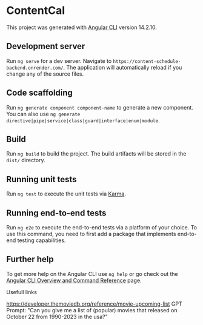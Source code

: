 # ContentCal

This project was generated with [Angular CLI](https://github.com/angular/angular-cli) version 14.2.10.

## Development server

Run `ng serve` for a dev server. Navigate to `https://content-schedule-backend.onrender.com/`. The application will automatically reload if you change any of the source files.

## Code scaffolding

Run `ng generate component component-name` to generate a new component. You can also use `ng generate directive|pipe|service|class|guard|interface|enum|module`.

## Build

Run `ng build` to build the project. The build artifacts will be stored in the `dist/` directory.

## Running unit tests

Run `ng test` to execute the unit tests via [Karma](https://karma-runner.github.io).

## Running end-to-end tests

Run `ng e2e` to execute the end-to-end tests via a platform of your choice. To use this command, you need to first add a package that implements end-to-end testing capabilities.

## Further help

To get more help on the Angular CLI use `ng help` or go check out the [Angular CLI Overview and Command Reference](https://angular.io/cli) page.

Usefull links

https://developer.themoviedb.org/reference/movie-upcoming-list
GPT Prompt: "Can you give me a list of (popular) movies that released on October 22 from 1990-2023 in the usa?"
